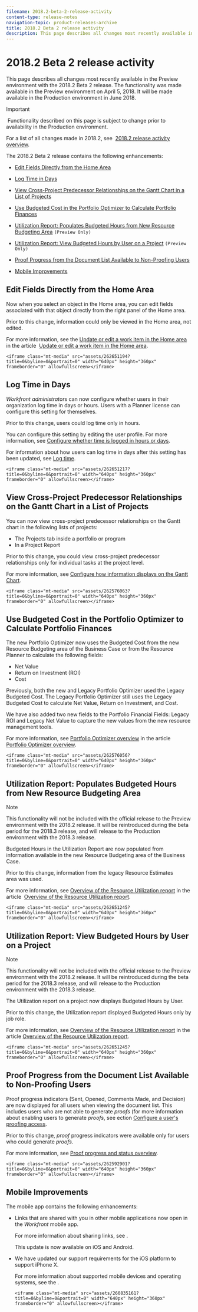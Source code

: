 ```yaml
---
filename: 2018.2-beta-2-release-activity
content-type: release-notes
navigation-topic: product-releases-archive
title: 2018.2 Beta 2 release activity
description: This page describes all changes most recently available in the Preview environment with the 2018.2 Beta 2 release. The functionality was made available in the Preview environment on April 5, 2018. It will be made available in the Production environment in June 2018.
---
```


# 2018.2 Beta 2 release activity

This page describes all changes most recently available in the Preview environment with the 2018.2 Beta 2 release.&nbsp;The functionality was made available in the Preview environment on April 5, 2018. It will be made available in&nbsp;the Production environment in June&nbsp;2018.

>[!IMPORTANT]
>
>&nbsp;Functionality described on this page is subject to change prior to availability in the Production environment.

For a list of all changes made in 2018.2, see&nbsp; [2018.2 release activity overview](../../../../product-announcements/product-releases/quarterly-release-archive/2018.2-release-activity/2018.2-release-activity-overview.md).

The 2018.2 Beta 2 release contains the following enhancements:

* [Edit Fields Directly from the Home Area](#edit-fields-directly-from-the-home-area) 
* [Log Time in Days](#log-time-in-days) 
* [View Cross-Project Predecessor Relationships on the Gantt Chart in a List of Projects](#view-cross-project-predecessor-relationshipts-in-the-gantt) 
* [Use Budgeted Cost in the Portfolio Optimizer to Calculate Portfolio Finances](#use-budgeted-cost-in-the-portfolio-optimizer) 
* [Utilization Report: Populates Budgeted Hours from New Resource Budgeting Area](#utilization-populates-budgeted-hours-from-new-resource-budgeting-area) `(Preview Only)` 

* [Utilization Report: View Budgeted Hours by User on a Project](#utilization-view-budgeted-hours-by-user) `(Preview Only)` 

* [Proof Progress from the Document List Available to Non-Proofing Users](#proof-progress-from-the-document-list-available) 
* [Mobile Improvements](#mobile-improvements)

## Edit Fields Directly from the Home Area

Now when you select an object in the Home area, you can edit fields associated with that object directly from the right panel of the Home area.&nbsp;

Prior to this change, information could only be viewed in the Home area, not edited.

For more information, see the [Update or edit a work item in the Home area](../../../../workfront-basics/using-home/using-the-home-area/update-and-edit-work-item-home.md) in the article&nbsp; [Update or edit a work item in the Home area](../../../../workfront-basics/using-home/using-the-home-area/update-and-edit-work-item-home.md).

`<iframe class="mt-media" src="assets/262651194?title=0&byline=0&portrait=0" width="640px" height="360px" frameborder="0" allowfullscreen></iframe>`

## Log Time in Days

*Workfront administrator*s can now configure whether users in their organization log time in days or hours. Users with a Planner license can configure this setting for themselves.

Prior to this change, users could log time only in hours.

You can configure this setting by editing the user profile. For more information, see [Configure whether time is logged in hours or days](../../../../timesheets/config-timesheet-prefs/config-time-logged-hrs-days.md).

For information about how users can log time in days after this setting has been updated, see [Log time](../../../../timesheets/create-and-manage-timesheets/log-time.md).

`<iframe class="mt-media" src="assets/262651217?title=0&byline=0&portrait=0" width="640px" height="360px" frameborder="0" allowfullscreen></iframe>`

## View Cross-Project Predecessor Relationships on the Gantt Chart in a List of Projects

You can now view cross-project predecessor relationships on the Gantt chart in the following lists of projects:

* The Projects tab inside a portfolio or program
* In a Project Report

Prior to this change, you could view cross-project predecessor relationships only for individual tasks at the project level.

For more information, see [Configure how information displays on the Gantt Chart](../../../../manage-work/gantt-chart/use-the-gantt-chart/configure-info-on-gantt-chart.md).&nbsp;

`<iframe class="mt-media" src="assets/262576063?title=0&byline=0&portrait=0" width="640px" height="360px" frameborder="0" allowfullscreen></iframe>`

## Use Budgeted Cost in the Portfolio Optimizer to Calculate Portfolio Finances

The new Portfolio Optimizer now uses the Budgeted Cost from the new Resource Budgeting area of the Business Case or from the Resource Planner to calculate the following fields:

* Net Value
* Return on Investment (ROI)
* Cost

Previously, both the new and Legacy Portfolio Optimizer used the Legacy Budgeted Cost. The Legacy Portfolio Optimizer still uses the Legacy Budgeted Cost to calculate Net Value, Return on Investment, and Cost.

We have also added two new fields to the Portfolio Financial Fields: Legacy ROI and Legacy Net Value to capture the new values from the new resource management tools.

For more information, see [Portfolio Optimizer overview](../../../../manage-work/portfolios/portfolio-optimizer/portfolio-optimizer-overview.md) in the article&nbsp; [Portfolio Optimizer overview](../../../../manage-work/portfolios/portfolio-optimizer/portfolio-optimizer-overview.md).

`<iframe class="mt-media" src="assets/262576056?title=0&byline=0&portrait=0" width="640px" height="360px" frameborder="0" allowfullscreen></iframe>`

## Utilization Report: Populates Budgeted Hours from New Resource Budgeting Area

>[!NOTE]
>
>This functionality will not be included with the official release to the Preview environment with the 2018.2 release. It will be reintroduced during the beta period for the 2018.3 release, and will release to the Production environment with the 2018.3 release.&nbsp;

Budgeted Hours in the Utilization Report are now populated from information available in the new Resource Budgeting area of the Business Case.

Prior to this change, information from the legacy Resource Estimates area&nbsp;was used.

For more information, see [Overview of the Resource Utilization report](../../../../reports-and-dashboards/reports/using-built-in-reports/resource-utilization-report.md) in the article&nbsp; [Overview of the Resource Utilization report](../../../../reports-and-dashboards/reports/using-built-in-reports/resource-utilization-report.md).

`<iframe class="mt-media" src="assets/262651245?title=0&byline=0&portrait=0" width="640px" height="360px" frameborder="0" allowfullscreen></iframe>`

## Utilization Report: View Budgeted Hours by User on a Project

>[!NOTE]
>
>This functionality will not be included with the official release to the Preview environment with the 2018.2 release. It will be reintroduced during the beta period for the 2018.3 release, and will release to the Production environment with the 2018.3 release.&nbsp;

The Utilization report on a project now displays Budgeted Hours by User.

Prior to this change, the Utilization report displayed Budgeted Hours only by job role.&nbsp;

For more information, see [Overview of the Resource Utilization report](../../../../reports-and-dashboards/reports/using-built-in-reports/resource-utilization-report.md) in the article [Overview of the Resource Utilization report](../../../../reports-and-dashboards/reports/using-built-in-reports/resource-utilization-report.md).

`<iframe class="mt-media" src="assets/262651245?title=0&byline=0&portrait=0" width="640px" height="360px" frameborder="0" allowfullscreen></iframe>`

## Proof Progress from the Document List Available to Non-Proofing Users

Proof progress indicators (Sent, Opened, Comments Made, and Decision) are now displayed for all users when viewing the document list. This includes users who are not able to generate *proofs* (for more information about enabling users to generate *proofs*, see ection [Configure a user's proofing access](../../../../administration-and-setup/manage-workfront/configure-proofing/configure-a-users-proofing-access.md).

Prior to this change, *proof* progress indicators were available only for users who could generate *proofs*.

For more information, see [Proof progress and status overview](../../../../review-and-approve-work/proofing/proofing-overview/view-progress-status-proof.md).

`<iframe class="mt-media" src="assets/262592901?title=0&byline=0&portrait=0" width="640px" height="360px" frameborder="0" allowfullscreen></iframe>`

## Mobile Improvements

The mobile app contains the following enhancements:

* Links that are shared with you in other mobile applications now open in the *Workfront* mobile app.

  For more information about sharing links, see&nbsp;.

  This update is now available on iOS and Android.

* We have updated our support requirements for the iOS platform to support iPhone X.

  For more information about supported mobile devices and operating systems, see the&nbsp;.&nbsp;

  `<iframe class="mt-media" src="assets/260835161?title=0&byline=0&portrait=0" width="640px" height="360px" frameborder="0" allowfullscreen></iframe>`

